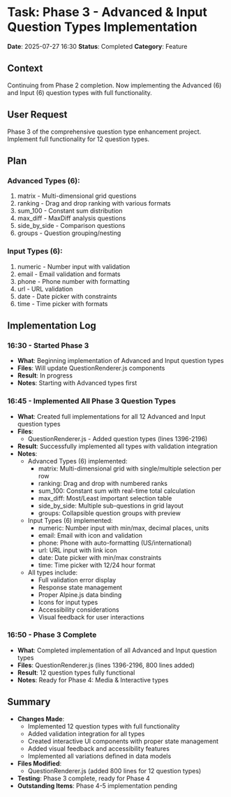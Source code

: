 # Task: Phase 3 - Advanced & Input Question Types Implementation
**Date**: 2025-07-27 16:30
**Status**: Completed
**Category**: Feature

## Context
Continuing from Phase 2 completion. Now implementing the Advanced (6) and Input (6) question types with full functionality.

## User Request
Phase 3 of the comprehensive question type enhancement project. Implement full functionality for 12 question types.

## Plan
### Advanced Types (6):
1. matrix - Multi-dimensional grid questions
2. ranking - Drag and drop ranking with various formats
3. sum_100 - Constant sum distribution
4. max_diff - MaxDiff analysis questions
5. side_by_side - Comparison questions
6. groups - Question grouping/nesting

### Input Types (6):
1. numeric - Number input with validation
2. email - Email validation and formats
3. phone - Phone number with formatting
4. url - URL validation
5. date - Date picker with constraints
6. time - Time picker with formats

## Implementation Log
### 16:30 - Started Phase 3
- **What**: Beginning implementation of Advanced and Input question types
- **Files**: Will update QuestionRenderer.js components
- **Result**: In progress
- **Notes**: Starting with Advanced types first

### 16:45 - Implemented All Phase 3 Question Types
- **What**: Created full implementations for all 12 Advanced and Input question types
- **Files**: 
  - QuestionRenderer.js - Added question types (lines 1396-2196)
- **Result**: Successfully implemented all types with validation integration
- **Notes**: 
  - Advanced Types (6) implemented:
    - matrix: Multi-dimensional grid with single/multiple selection per row
    - ranking: Drag and drop with numbered ranks
    - sum_100: Constant sum with real-time total calculation
    - max_diff: Most/Least important selection table
    - side_by_side: Multiple sub-questions in grid layout
    - groups: Collapsible question groups with preview
  - Input Types (6) implemented:
    - numeric: Number input with min/max, decimal places, units
    - email: Email with icon and validation
    - phone: Phone with auto-formatting (US/international)
    - url: URL input with link icon
    - date: Date picker with min/max constraints
    - time: Time picker with 12/24 hour format
  - All types include:
    - Full validation error display
    - Response state management
    - Proper Alpine.js data binding
    - Icons for input types
    - Accessibility considerations
    - Visual feedback for user interactions

### 16:50 - Phase 3 Complete
- **What**: Completed implementation of all Advanced and Input question types
- **Files**: QuestionRenderer.js (lines 1396-2196, 800 lines added)
- **Result**: 12 question types fully functional
- **Notes**: Ready for Phase 4: Media & Interactive types

## Summary
- **Changes Made**: 
  - Implemented 12 question types with full functionality
  - Added validation integration for all types
  - Created interactive UI components with proper state management
  - Added visual feedback and accessibility features
  - Implemented all variations defined in data models
- **Files Modified**: 
  - QuestionRenderer.js (added 800 lines for 12 question types)
- **Testing**: Phase 3 complete, ready for Phase 4
- **Outstanding Items**: Phase 4-5 implementation pending
